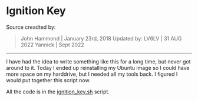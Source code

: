 # Ignition Key

Source creadted by:
> John Hammond | January 23rd, 2018
Updated by:
> LV6LV | 31 AUG 2022
> Yannick | Sept 2022 

------------


I have had the idea to write something like this for a long time, but never got around to it. Today I ended up reinstalling my Ubuntu image so I could have more space on my harddrive, but I needed all my tools back. I figured I would put together this script now.

All the code is in the [ignition_key.sh](ignition_key.sh) script.
